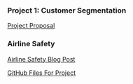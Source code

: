 ### Project 1: Customer Segmentation
[Project Proposal](https://github.com/madelinebauer/MBauer/blob/main/1.1%20Project%20Proposal%20-%20BAUER.pdf "Project Proposal")


### Airline Safety
[Airline Safety Blog Post](https://bauerdsc640.blogspot.com/2021/05/air-travel-truths.html)

[GitHub Files For Project](https://github.com/madelinebauer/AirlineSafety)



